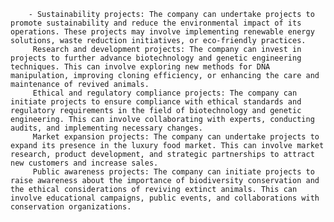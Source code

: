 		- Sustainability projects: The company can undertake projects to promote sustainability and reduce the environmental impact of its operations. These projects may involve implementing renewable energy solutions, waste reduction initiatives, or eco-friendly practices.
		 Research and development projects: The company can invest in projects to further advance biotechnology and genetic engineering techniques. This can involve exploring new methods for DNA manipulation, improving cloning efficiency, or enhancing the care and maintenance of revived animals.
		 Ethical and regulatory compliance projects: The company can initiate projects to ensure compliance with ethical standards and regulatory requirements in the field of biotechnology and genetic engineering. This can involve collaborating with experts, conducting audits, and implementing necessary changes.
		 Market expansion projects: The company can undertake projects to expand its presence in the luxury food market. This can involve market research, product development, and strategic partnerships to attract new customers and increase sales.
		 Public awareness projects: The company can initiate projects to raise awareness about the importance of biodiversity conservation and the ethical considerations of reviving extinct animals. This can involve educational campaigns, public events, and collaborations with conservation organizations.



